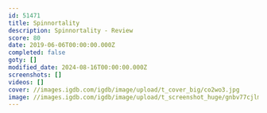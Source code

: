 ```yaml
---
id: 51471
title: Spinnortality
description: Spinnortality - Review
score: 80
date: 2019-06-06T00:00:00.000Z
completed: false
goty: []
modified_date: 2024-08-16T00:00:00.000Z
screenshots: []
videos: []
cover: //images.igdb.com/igdb/image/upload/t_cover_big/co2wo3.jpg
image: //images.igdb.com/igdb/image/upload/t_screenshot_huge/gnbv77cjlmo13ap340ea.jpg
---
```

